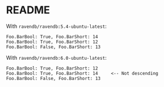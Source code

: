 # README

With `ravendb/ravendb:5.4-ubuntu-latest`:

```
Foo.BarBool: True, Foo.BarShort: 14
Foo.BarBool: True, Foo.BarShort: 12
Foo.BarBool: False, Foo.BarShort: 13
```

With `ravendb/ravendb:6.0-ubuntu-latest`:

```
Foo.BarBool: True, Foo.BarShort: 12
Foo.BarBool: True, Foo.BarShort: 14     <-- Not descending
Foo.BarBool: False, Foo.BarShort: 13
```
